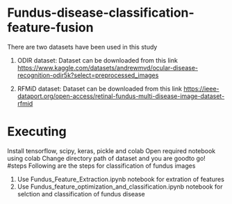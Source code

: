 # Fundus-disease-classification-feature-fusion
There are two datasets have been used in this study
1. ODIR dataset:
   Dataset can be downloaded from this link
   https://www.kaggle.com/datasets/andrewmvd/ocular-disease-recognition-odir5k?select=preprocessed_images
   
2. RFMiD dataset:
   Dataset can be downloaded from this link
   https://ieee-dataport.org/open-access/retinal-fundus-multi-disease-image-dataset-rfmid
# Executing 
Install tensorflow, scipy, keras, pickle and colab 
Open required notebook using colab 
Change directory path of dataset and you are goodto go!
#steps 
Following are the steps for classification of fundus images
   1. Use Fundus_Feature_Extraction.ipynb notebook for extration of features
   2. Use Fundus_feature_optimization_and_classification.ipynb notebook for selction and classification of fundus disease
